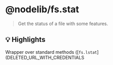 # @nodelib/fs.stat

> Get the status of a file with some features.

## :bulb: Highlights

Wrapper over standard methods ([`fs.lstat`](DELETED_URL_WITH_CREDENTIALS